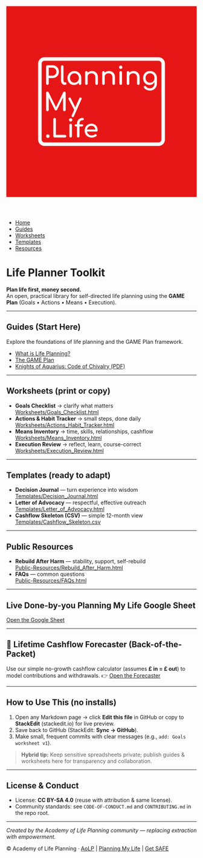 
<link rel="stylesheet" href="./style.css">

<header>
  <img src="./assets/Original.png" alt="Planning My Life Logo" class="logo">
</header>


<nav>
  <ul>
    <li><a href="./index.html">Home</a></li>
    <li><a href="./Guides/What-is-Life-Planning.html">Guides</a></li>
    <li><a href="./Worksheets/">Worksheets</a></li>
    <li><a href="./Templates/">Templates</a></li>
    <li><a href="./Public-Resources/">Resources</a></li>
  </ul>
</nav>

# Life Planner Toolkit

**Plan life first, money second.**  
An open, practical library for self-directed life planning using the **GAME Plan** (Goals • Actions • Means • Execution).

---

## Guides (Start Here)
Explore the foundations of life planning and the GAME Plan framework.

- [What is Life Planning?](./Guides/What-is-Life-Planning.html)  
- [The GAME Plan](./Guides/The-GAME-Plan.html)  
- [Knights of Aquarius: Code of Chivalry (PDF)](./Guides/Code-of-Chivalry.pdf)


---

## Worksheets (print or copy)
- **Goals Checklist** → clarify what matters  
  [Worksheets/Goals_Checklist.html](./Worksheets/Goals_Checklist.html)
- **Actions & Habit Tracker** → small steps, done daily  
  [Worksheets/Actions_Habit_Tracker.html](./Worksheets/Actions_Habit_Tracker.html)
- **Means Inventory** → time, skills, relationships, cashflow  
  [Worksheets/Means_Inventory.html](./Worksheets/Means_Inventory.html)
- **Execution Review** → reflect, learn, course-correct  
  [Worksheets/Execution_Review.html](./Worksheets/Execution_Review.html)

---

## Templates (ready to adapt)
- **Decision Journal** — turn experience into wisdom  
  [Templates/Decision_Journal.html](./Templates/Decision_Journal.html)
- **Letter of Advocacy** — respectful, effective outreach  
  [Templates/Letter_of_Advocacy.html](./Templates/Letter_of_Advocacy.html)
- **Cashflow Skeleton (CSV)** — simple 12-month view  
  [Templates/Cashflow_Skeleton.csv](./Templates/Cashflow_Skeleton.csv)

---

## Public Resources
- **Rebuild After Harm** — stability, support, self-rebuild  
  [Public-Resources/Rebuild_After_Harm.html](./Public-Resources/Rebuild_After_Harm.html)
- **FAQs** — common questions  
  [Public-Resources/FAQs.html](./Public-Resources/FAQs.html)

---

## Live Done-by-you Planning My Life Google Sheet
[Open the Google Sheet](https://docs.google.com/spreadsheets/d/e/2PACX-1vSpDiQkEKvEX13tdtLqpSlr_C0wSkt1baUWYJuoJswyYmnus15NWyK4nqLmoS6xjRmoUf0lTPGYjOml/pubhtml)

---

## 🔢 Lifetime Cashflow Forecaster (Back-of-the-Packet)

Use our simple no-growth cashflow calculator (assumes **£ in = £ out**) to model contributions and withdrawals.
👉 [Open the Forecaster](calculator-react.html)


---

## How to Use This (no installs)
1. Open any Markdown page → click **Edit this file** in GitHub or copy to **StackEdit** (stackedit.io) for live preview.  
2. Save back to GitHub (StackEdit: **Sync → GitHub**).  
3. Make small, frequent commits with clear messages (e.g., `add: Goals worksheet v1`).

> **Hybrid tip:** Keep sensitive spreadsheets private; publish guides & worksheets here for transparency and collaboration.

---

## License & Conduct
- License: **CC BY-SA 4.0** (reuse with attribution & same license).  
- Community standards: see `CODE-OF-CONDUCT.md` and `CONTRIBUTING.md` in the repo root.

---

*Created by the Academy of Life Planning community — replacing extraction with empowerment.*

<footer>
  <p>
    © Academy of Life Planning · 
    <a href="https://www.aolp.info" target="_blank">AoLP</a> |
    <a href="https://www.planningmy.life" target="_blank">Planning My Life</a> |
    <a href="https://www.aolp.info/projects" target="_blank">Get SAFE</a>
  </p>
</footer>


